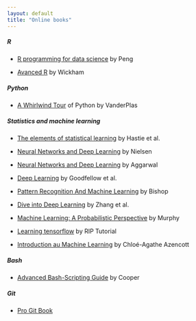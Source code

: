 ```yaml
---
layout: default
title: "Online books"
---
```


##### R

* <a href="https://bookdown.org/rdpeng/rprogdatascience/">R programming for data science</a> by Peng

* <a href="https://adv-r.hadley.nz/index.html">Avanced R</a> by Wickham

##### Python

* <a href="https://github.com/jakevdp/WhirlwindTourOfPython">A Whirlwind Tour</a> of Python by VanderPlas

##### Statistics and machine learning

* <a href="http://www.web.stanford.edu/~hastie/ElemStatLearn/">The elements of statistical learning</a> by Hastie et al.

* <a href="http://neuralnetworksanddeeplearning.com/">Neural Networks and Deep Learning</a> by Nielsen

* <a href="https://rd.springer.com/book/10.1007/978-3-319-94463-0">Neural Networks and Deep Learning</a> by Aggarwal

* <a href="http://www.deeplearningbook.org/">Deep Learning</a> by Goodfellow  et al. 

* <a href="http://users.isr.ist.utl.pt/~wurmd/Livros/school/Bishop%20-%20Pattern%20Recognition%20And%20Machine%20Learning%20-%20Springer%20%202006.pdf">Pattern Recognition And Machine Learning</a> by Bishop

* <a href="https://d2l.ai/index.html">Dive into Deep Learning</a> by Zhang et al. 

* <a href="http://noiselab.ucsd.edu/ECE228/Murphy_Machine_Learning.pdf">Machine Learning: A Probabilistic Perspective</a> by Murphy

* <a href="https://riptutorial.com/ebook/tensorflow">Learning tensorflow</a> by RIP Tutorial

* <a href="http://cazencott.info/dotclear/public/lectures/IntroML_Azencott.pdf">Introduction au Machine Learning</a> by Chloé-Agathe Azencott

##### Bash

* <a href="http://tldp.org/LDP/abs/html/index.html">Advanced Bash-Scripting Guide</a> by Cooper

##### Git

* <a href="https://git-scm.com/book/en/v2">Pro Git Book</a>
